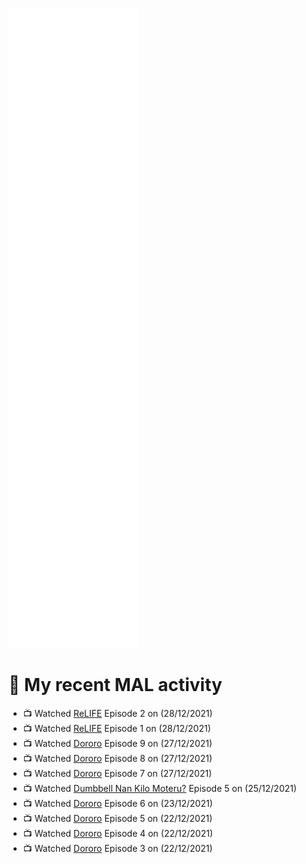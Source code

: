 ![Metrics](https://github.com/noxan-dev/noxan-dev/blob/main/github-metrics.svg)

# 🌸 My recent MAL activity

<!-- MAL_ACTIVITY:start -->

- 📺 Watched [ReLIFE](https://myanimelist.net/anime/30015) Episode 2 on (28/12/2021)
- 📺 Watched [ReLIFE](https://myanimelist.net/anime/30015) Episode 1 on (28/12/2021)
- 📺 Watched [Dororo](https://myanimelist.net/anime/37520) Episode 9 on (27/12/2021)
- 📺 Watched [Dororo](https://myanimelist.net/anime/37520) Episode 8 on (27/12/2021)
- 📺 Watched [Dororo](https://myanimelist.net/anime/37520) Episode 7 on (27/12/2021)
- 📺 Watched [Dumbbell Nan Kilo Moteru?](https://myanimelist.net/anime/39026) Episode 5 on (25/12/2021)
- 📺 Watched [Dororo](https://myanimelist.net/anime/37520) Episode 6 on (23/12/2021)
- 📺 Watched [Dororo](https://myanimelist.net/anime/37520) Episode 5 on (22/12/2021)
- 📺 Watched [Dororo](https://myanimelist.net/anime/37520) Episode 4 on (22/12/2021)
- 📺 Watched [Dororo](https://myanimelist.net/anime/37520) Episode 3 on (22/12/2021)

<!-- MAL_ACTIVITY:end -->
